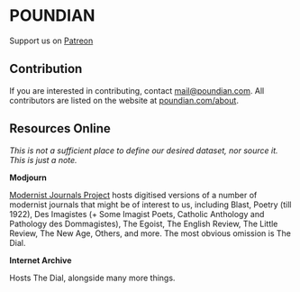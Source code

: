 # POUNDIAN

Support us on [Patreon](https://www.patreon.com/POUNDIAN)

## Contribution

If you are interested in contributing, contact mail@poundian.com. All contributors are listed on the website at [poundian.com/about](https://poundian.com/about).

## Resources Online

_This is not a sufficient place to define our desired dataset, nor source it. This is just a note._

__Modjourn__

[Modernist Journals Project](https://modjourn.org/) hosts digitised versions of a number of modernist journals that might be of interest to us, including Blast, Poetry (till 1922), Des Imagistes (+ Some Imagist Poets, Catholic Anthology and Pathology des Dommagistes), The Egoist, The English Review, The Little Review, The New Age, Others, and more. The most obvious omission is The Dial.

__Internet Archive__

Hosts The Dial, alongside many more things.
